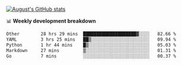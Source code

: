 
[![August's GitHub stats](https://github-readme-stats.vercel.app/api?username=zou-weidong&show_icons=true&theme=radical)](https://github.com/zou-weidong)


📊 **Weekly development breakdown**
<!--START_SECTION:waka-->

```txt
Other        28 hrs 29 mins  ████████████████████▓░░░░   82.66 %
YAML         3 hrs 25 mins   ██▒░░░░░░░░░░░░░░░░░░░░░░   09.94 %
Python       1 hr 44 mins    █▒░░░░░░░░░░░░░░░░░░░░░░░   05.03 %
Markdown     27 mins         ▒░░░░░░░░░░░░░░░░░░░░░░░░   01.31 %
Go           7 mins          ░░░░░░░░░░░░░░░░░░░░░░░░░   00.37 %
```

<!--END_SECTION:waka-->
